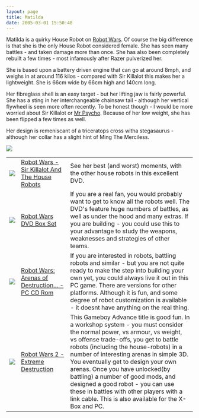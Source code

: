 ```yaml
---
layout: page
title: Matilda
date: 2005-03-01 15:50:48
---
```

<p>Matilda is a quirky House Robot on <a class="wiki" href="/wiki/robot_wars.html" title="The british robot smashing TV series.">Robot Wars</a>.  Of course the big difference is that she is the only House Robot considered female. She has seen many battles - and taken damage more than once. She has also been completely rebuilt a few times - most infamously after Razer pulverized her.
</p>
<p>She is based upon a battery driven engine that can go at around 8mph, and weighs in at around 116 kilos - compared with Sir Killalot this makes her a lightweight. She is 66cm wide by 66cm high and 140cm long.
</p>
<p>Her fibreglass shell is an easy target - but her lifting jaw is fairly powerful. She has a sting in her interchangeable chainsaw tail - although her vertical flywheel is seen more often recently. To be honest though - I would be more worried about Sir Killalot or <a class="wiki" href="/wiki/mr_psycho.html" title="Mr Psycho">Mr Psycho</a>. Because of her low weight, she has been flipped a few times as well.
</p>
<p>Her design is remeniscant of a triceratops cross witha stegasaurus - although her collar has a slight hint of Ming The Merciless.
</p>
<p><img class="img-responsive" src="image13"/>
</p>
<p>
</p>
<table class="normal" id="fancytable_1"> <tr> <td class="odd"> <a class="internal" href="http://www.amazon.co.uk/exec/obidos/ASIN/B00006BT9P/orionrobots-21" target="_blank"> <img class="img-responsive" src="image176"/> </a> </td> <td class="odd"> <a href="http://www.amazon.co.uk/exec/obidos/ASIN/B00006BT9P/orionrobots-21" rel="external" target="_blank">Robot Wars - Sir Killalot And The House Robots</a> </td> <td class="odd"> See her best (and worst) moments, with the other house robots in this excellent DVD.</td> </tr> <tr> <td class="even"> <a class="internal" href="http://www.amazon.co.uk/exec/obidos/ASIN/B00006G9Y0/orionrobots-21" target="_blank"> <img class="img-responsive" src="image29"/> </a> </td> <td class="even"> <a href="http://www.amazon.co.uk/exec/obidos/ASIN/B00006G9Y0/orionrobots-21" rel="external" target="_blank">Robot Wars DVD Box Set</a> </td> <td class="even"> If you are a real fan, you would probably want to get to know all the robots well. The DVD's feature huge numbers of battles, as well as under the hood and many extras. If you are building - you could use this to your advantage to study the weapons, weaknesses and strategies of other teams.</td> </tr> <tr> <td class="odd"> <a class="internal" href="http://www.amazon.co.uk/exec/obidos/ASIN/B00008UEMW/orionrobots-21" target="_blank"> <img class="img-responsive" src="image80"/> </a> </td> <td class="odd"> <a href="http://www.amazon.co.uk/exec/obidos/ASIN/B00008UEMW/orionrobots-21" rel="external" target="_blank">Robot Wars: Arenas of Destruction... - PC CD Rom</a> </td> <td class="odd"> If you are interested in robots, battling robots and similar - but you are not quite ready to make the step into building your own yet, you could always live it out in this PC game. There are versions for other platforms. Although it is fun, and some degree of robot customization is available - it doesnt have anything on the real thing.</td> </tr> <tr> <td class="even"> <a class="internal" href="http://www.amazon.co.uk/exec/obidos/ASIN/B00006LJZI/orionrobots-21" target="_blank"> <img class="img-responsive" src="image81"/> </a> </td> <td class="even"> <a href="http://www.amazon.co.uk/exec/obidos/ASIN/B00006LJZI/orionrobots-21" rel="external" target="_blank">Robot Wars 2 - Extreme Destruction</a> </td> <td class="even"> This Gameboy Advance title is good fun. In a workshop system - you must consider the normal power, vs armour, vs weight, vs offense trade-offs, you get to battle robots (including the house-robots) in a number of interesting arenas in simple 3D. You eventually get to design your own arenas. Once you have unlocked(by battling) a number of good mods, and designed a good robot - you can use these in battles with other players with a link cable. This is also available for the X-Box and PC.</td> </tr> </table>
<p>
</p>
